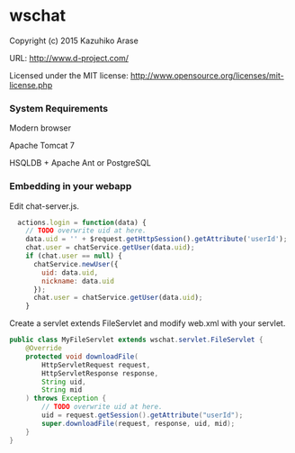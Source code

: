 # wschat

Copyright (c) 2015 Kazuhiko Arase

URL: http://www.d-project.com/

Licensed under the MIT license:
  http://www.opensource.org/licenses/mit-license.php


### System Requirements

Modern browser

Apache Tomcat 7

HSQLDB + Apache Ant or PostgreSQL

### Embedding in your webapp

Edit chat-server.js.

```javascript
  actions.login = function(data) {
    // TODO overwrite uid at here.
    data.uid = '' + $request.getHttpSession().getAttribute('userId');
    chat.user = chatService.getUser(data.uid);
    if (chat.user == null) {
      chatService.newUser({
        uid: data.uid,
        nickname: data.uid
      });
      chat.user = chatService.getUser(data.uid);
    }
```

Create a servlet extends FileServlet and modify web.xml with your servlet.

```java
public class MyFileServlet extends wschat.servlet.FileServlet {
    @Override
    protected void downloadFile(
        HttpServletRequest request,
        HttpServletResponse response,
        String uid,
        String mid
    ) throws Exception {
        // TODO overwrite uid at here.
        uid = request.getSession().getAttribute("userId");
        super.downloadFile(request, response, uid, mid);
    }
}
```

